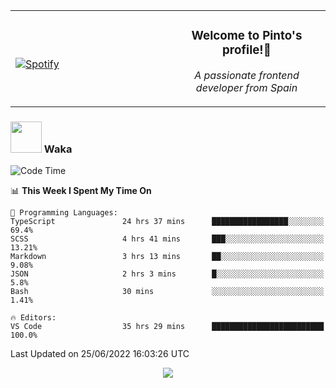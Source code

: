 <table width="100%" align="center"> 
  <tr>
  <td width="50%">
      
&nbsp; <br> [![Spotify](https://novatorem-zeta-rust.vercel.app/api/spotify)](https://open.spotify.com/user/novatorem-zeta-rust)

  </td>
  <td width="50%">
    <h3 align="center">Welcome to Pinto's profile!👋</h3>
    <p align="center"><em>A passionate frontend developer from Spain</em></p>
  </td>
  </table>

### <img src="https://media.giphy.com/media/VgCDAzcKvsR6OM0uWg/giphy.gif" width="50"> Waka

  <!--START_SECTION:waka-->
![Code Time](http://img.shields.io/badge/Code%20Time-577%20hrs%2030%20mins-blue)

📊 **This Week I Spent My Time On** 

```text
💬 Programming Languages: 
TypeScript               24 hrs 37 mins      █████████████████░░░░░░░░   69.4% 
SCSS                     4 hrs 41 mins       ███░░░░░░░░░░░░░░░░░░░░░░   13.21% 
Markdown                 3 hrs 13 mins       ██░░░░░░░░░░░░░░░░░░░░░░░   9.08% 
JSON                     2 hrs 3 mins        █░░░░░░░░░░░░░░░░░░░░░░░░   5.8% 
Bash                     30 mins             ░░░░░░░░░░░░░░░░░░░░░░░░░   1.41%

🔥 Editors: 
VS Code                  35 hrs 29 mins      █████████████████████████   100.0%

```


 Last Updated on 25/06/2022 16:03:26 UTC
<!--END_SECTION:waka-->

<div align="center">
<img src="https://github-readme-stats-gilt-tau.vercel.app/api/top-langs/?username=pinto-hub&layout=compact&theme=dracula" />
</div>
